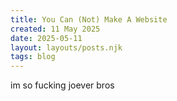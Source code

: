 ```yaml
---
title: You Can (Not) Make A Website
created: 11 May 2025
date: 2025-05-11
layout: layouts/posts.njk
tags: blog
---
```


im so fucking joever bros